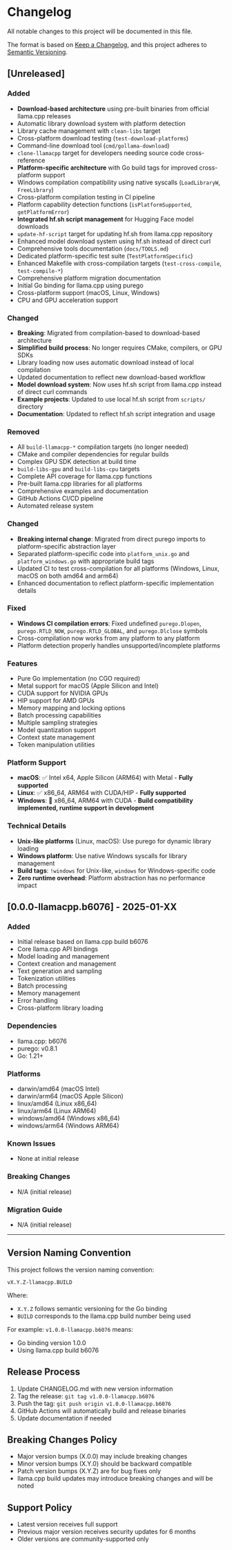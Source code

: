 # Changelog

All notable changes to this project will be documented in this file.

The format is based on [Keep a Changelog](https://keepachangelog.com/en/1.0.0/),
and this project adheres to [Semantic Versioning](https://semver.org/spec/v2.0.0.html).

## [Unreleased]

### Added
- **Download-based architecture** using pre-built binaries from official llama.cpp releases
- Automatic library download system with platform detection
- Library cache management with `clean-libs` target
- Cross-platform download testing (`test-download-platforms`)
- Command-line download tool (`cmd/gollama-download`)
- `clone-llamacpp` target for developers needing source code cross-reference
- **Platform-specific architecture** with Go build tags for improved cross-platform support
- Windows compilation compatibility using native syscalls (`LoadLibraryW`, `FreeLibrary`)
- Cross-platform compilation testing in CI pipeline
- Platform capability detection functions (`isPlatformSupported`, `getPlatformError`)
- **Integrated hf.sh script management** for Hugging Face model downloads
- `update-hf-script` target for updating hf.sh from llama.cpp repository
- Enhanced model download system using hf.sh instead of direct curl
- Comprehensive tools documentation (`docs/TOOLS.md`)
- Dedicated platform-specific test suite (`TestPlatformSpecific`)
- Enhanced Makefile with cross-compilation targets (`test-cross-compile`, `test-compile-*`)
- Comprehensive platform migration documentation
- Initial Go binding for llama.cpp using purego
- Cross-platform support (macOS, Linux, Windows)
- CPU and GPU acceleration support

### Changed
- **Breaking**: Migrated from compilation-based to download-based architecture
- **Simplified build process**: No longer requires CMake, compilers, or GPU SDKs
- Library loading now uses automatic download instead of local compilation
- Updated documentation to reflect new download-based workflow
- **Model download system**: Now uses hf.sh script from llama.cpp instead of direct curl commands
- **Example projects**: Updated to use local hf.sh script from `scripts/` directory
- **Documentation**: Updated to reflect hf.sh script integration and usage

### Removed
- All `build-llamacpp-*` compilation targets (no longer needed)
- CMake and compiler dependencies for regular builds
- Complex GPU SDK detection at build time
- `build-libs-gpu` and `build-libs-cpu` targets
- Complete API coverage for llama.cpp functions
- Pre-built llama.cpp libraries for all platforms
- Comprehensive examples and documentation
- GitHub Actions CI/CD pipeline
- Automated release system

### Changed
- **Breaking internal change**: Migrated from direct purego imports to platform-specific abstraction layer
- Separated platform-specific code into `platform_unix.go` and `platform_windows.go` with appropriate build tags
- Updated CI to test cross-compilation for all platforms (Windows, Linux, macOS on both amd64 and arm64)
- Enhanced documentation to reflect platform-specific implementation details

### Fixed
- **Windows CI compilation errors**: Fixed undefined `purego.Dlopen`, `purego.RTLD_NOW`, `purego.RTLD_GLOBAL`, and `purego.Dlclose` symbols
- Cross-compilation now works from any platform to any platform
- Platform detection properly handles unsupported/incomplete platforms

### Features
- Pure Go implementation (no CGO required)
- Metal support for macOS (Apple Silicon and Intel)
- CUDA support for NVIDIA GPUs  
- HIP support for AMD GPUs
- Memory mapping and locking options
- Batch processing capabilities
- Multiple sampling strategies
- Model quantization support
- Context state management
- Token manipulation utilities

### Platform Support
- **macOS**: ✅ Intel x64, Apple Silicon (ARM64) with Metal - **Fully supported**
- **Linux**: ✅ x86_64, ARM64 with CUDA/HIP - **Fully supported**  
- **Windows**: 🚧 x86_64, ARM64 with CUDA - **Build compatibility implemented, runtime support in development**

### Technical Details
- **Unix-like platforms** (Linux, macOS): Use purego for dynamic library loading
- **Windows platform**: Use native Windows syscalls for library management
- **Build tags**: `!windows` for Unix-like, `windows` for Windows-specific code
- **Zero runtime overhead**: Platform abstraction has no performance impact

## [0.0.0-llamacpp.b6076] - 2025-01-XX

### Added
- Initial release based on llama.cpp build b6076
- Core llama.cpp API bindings
- Model loading and management
- Context creation and management  
- Text generation and sampling
- Tokenization utilities
- Batch processing
- Memory management
- Error handling
- Cross-platform library loading

### Dependencies
- llama.cpp: b6076
- purego: v0.8.1
- Go: 1.21+

### Platforms
- darwin/amd64 (macOS Intel)
- darwin/arm64 (macOS Apple Silicon)
- linux/amd64 (Linux x86_64)
- linux/arm64 (Linux ARM64)
- windows/amd64 (Windows x86_64)
- windows/arm64 (Windows ARM64)

### Known Issues
- None at initial release

### Breaking Changes
- N/A (initial release)

### Migration Guide
- N/A (initial release)

---

## Version Naming Convention

This project follows the version naming convention:
```
vX.Y.Z-llamacpp.BUILD
```

Where:
- `X.Y.Z` follows semantic versioning for the Go binding
- `BUILD` corresponds to the llama.cpp build number being used

For example: `v1.0.0-llamacpp.b6076` means:
- Go binding version 1.0.0
- Using llama.cpp build b6076

## Release Process

1. Update CHANGELOG.md with new version information
2. Tag the release: `git tag v1.0.0-llamacpp.b6076`
3. Push the tag: `git push origin v1.0.0-llamacpp.b6076`
4. GitHub Actions will automatically build and release binaries
5. Update documentation if needed

## Breaking Changes Policy

- Major version bumps (X.0.0) may include breaking changes
- Minor version bumps (X.Y.0) should be backward compatible
- Patch version bumps (X.Y.Z) are for bug fixes only
- llama.cpp build updates may introduce breaking changes and will be noted

## Support Policy

- Latest version receives full support
- Previous major version receives security updates for 6 months
- Older versions are community-supported only
